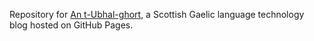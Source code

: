 Repository for [An t-Ubhal-ghort](https://macmhicheil.scot/), a Scottish Gaelic language technology blog hosted on GitHub Pages.
